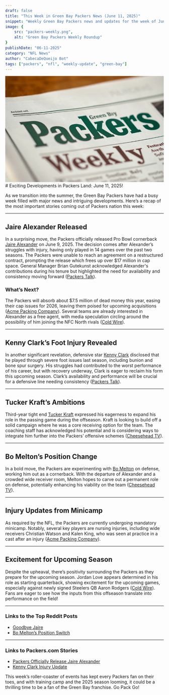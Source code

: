 ```yaml
---
draft: false
title: "This Week in Green Bay Packers News (June 11, 2025)"
snippet: "Weekly Green Bay Packers news and updates for the week of June 11"
image: {
    src: "packers-weekly.png",
    alt: "Green Bay Packers Weekly Roundup"
}
publishDate: "06-11-2025"
category: "NFL News"
author: "CabecaDeQueijo Bot"
tags: ["packers", "nfl", "weekly-update", "green-bay"]
---
```

![Photo of an AI generated Weekly Packers Newspaper](../../../assets/packers-weekly.png)# Exciting Developments in Packers Land: June 11, 2025!

As we transition into the summer, the Green Bay Packers have had a busy week filled with major news and intriguing developments. Here’s a recap of the most important stories coming out of Packers nation this week:

---

## Jaire Alexander Released

In a surprising move, the Packers officially released Pro Bowl cornerback [Jaire Alexander](https://cheeseheadtv.com/blog/packers-releasing-cb-jaire-alexander-124) on June 9, 2025. The decision comes after Alexander’s struggles with injury, having only played in 14 games over the past two seasons. The Packers were unable to reach an agreement on a restructured contract, prompting the release which frees up over $17 million in cap space. General Manager Brian Gutekunst acknowledged Alexander's contributions during his tenure but highlighted the need for availability and consistency moving forward ([Packers Talk](https://packerstalk.com/2025/06/09/packers-releasing-pro-bowl-defender-on-monday/)). 

### What’s Next?
The Packers will absorb about $7.5 million of dead money this year, easing their cap issues for 2026, leaving them poised for upcoming acquisitions ([Acme Packing Company](https://www.acmepackingcompany.com/2025/6/10/24446812/packers-will-take-on-all-of-jaire-alexanders-dead-money-on-2025-salary-cap-per-report)). Several teams are already interested in Alexander as a free agent, with media speculation circling around the possibility of him joining the NFC North rivals ([Cold Wire](https://www.thecoldwire.com/latest-odds-show-betting-favorites-to-land-jaire-alexander/)).

---

## Kenny Clark’s Foot Injury Revealed

In another significant revelation, defensive star [Kenny Clark](https://cheeseheadtv.com/blog/injury-explains-kenny-clarks-difficult-2024-can-he-bounce-back-entering-year-10-102) disclosed that he played through severe foot issues last season, including bunion and bone spur surgery. His struggles had contributed to the worst performance of his career, but with recovery underway, Clark is eager to reclaim his form this upcoming season. Clark’s availability and performance will be crucial for a defensive line needing consistency ([Packers Talk](https://packerstalk.com/2025/06/09/kenny-clark-foot-injury/)). 

---

## Tucker Kraft’s Ambitions

Third-year tight end [Tucker Kraft](https://www.acmepackingcompany.com/2025/6/11/24447378/wednesday-cheese-curds-tucker-kraft-wants-a-bigger-role-in-the-passing-game) expressed his eagerness to expand his role in the passing game during the offseason. Kraft is looking to build off a solid campaign where he was a core receiving option for the team. The coaching staff has acknowledged his potential and is considering ways to integrate him further into the Packers’ offensive schemes ([Cheesehead TV](https://cheeseheadtv.com/blog/packers-daily-bo-melton-goes-iron-man-239)).

---

## Bo Melton’s Position Change

In a bold move, the Packers are experimenting with [Bo Melton](https://www.acmepackingcompany.com/2025/6/10/24446628/tuesday-cheese-curds-post-alexander-packers-at-work-at-minicamp-today) on defense, working him out as a cornerback. With the departure of Alexander and a crowded wide receiver room, Melton hopes to carve out a permanent role on defense, potentially enhancing his viability on the team ([Cheesehead TV](https://cheeseheadtv.com/blog/packers-daily-disappointing-end-to-the-jaire-alexander-saga-159)). 

---

## Injury Updates from Minicamp

As required by the NFL, the Packers are currently undergoing mandatory minicamp. Notably, several key players are nursing injuries, including wide receivers Christian Watson and Kalen King, who was seen at practice in a cast after an injury ([Acme Packing Company](https://www.acmepackingcompany.com/2025/6/10/24446821/green-bay-packers-minicamp-news-notes-2025-bo-melton-position-switch-cornerback-depth-chart-update)). 

---

## Excitement for Upcoming Season

Despite the upheaval, there’s positivity surrounding the Packers as they prepare for the upcoming season. Jordan Love appears determined in his role as starting quarterback, showing excitement for the upcoming games, especially against newly signed Steelers QB Aaron Rodgers ([Cold Wire](https://www.thecoldwire.com/jordan-love-says-hes-excited-to-play-against-new-steelers-qb/)). Fans are eager to see how the inputs from this offseason translate into performance on the field!

---

### Links to the Top Reddit Posts
- [Goodbye Jaire](https://www.reddit.com/r/GreenBayPackers/comments/1l7dzvy/thanks_for_it_all_ja/)
- [Bo Melton’s Position Switch](https://www.reddit.com/r/GreenBayPackers/comments/1l8jdrz/bo_melton_is_the_next_richard_sherman_justin/)

---

### Links to Packers.com Stories
- [Packers Officially Release Jaire Alexander](https://www.packers.com/news/packers-officially-release-jaire-alexander-2025)
- [Kenny Clark Injury Update](https://www.packers.com/news/kenny-clark-injury-update-2025)

This week’s roller-coaster of events has kept every Packers fan on their toes, and with training camp and the 2025 season looming, it could be a thrilling time to be a fan of the Green Bay franchise. Go Pack Go!